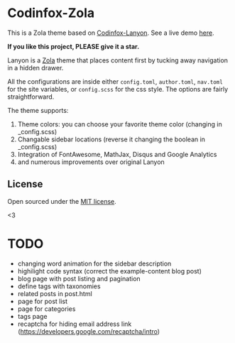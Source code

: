 # Codinfox-Zola

This is a Zola theme based on [Codinfox-Lanyon](https://codinfox.github.com/). See a live demo [here](http://svavs.github.io).

**If you like this project, PLEASE give it a star.**

Lanyon is a [Zola](http://getzola.com) theme that places content first by tucking away navigation in a hidden drawer.

All the configurations are inside either `config.toml`, `author.toml`, `nav.toml` for the site variables, or `config.scss` for the css style. The options are fairly straightforward.

The theme supports:

1. Theme colors: you can choose your favorite theme color (changing in _config.scss)
2. Changable sidebar locations (reverse it changing the boolean in _config.scss)
3. Integration of FontAwesome, MathJax, Disqus and Google Analytics
4. and numerous improvements over original Lanyon


## License

Open sourced under the [MIT license](LICENSE.md).

<3

# TODO
 - changing word animation for the sidebar description
 - highilight code syntax (correct the example-content blog post)
 - blog page with post listing and pagination
 - define tags with taxonomies
 - related posts in post.html
 - page for post list
 - page for categories
 - tags page
 - recaptcha for hiding email address link (https://developers.google.com/recaptcha/intro)
